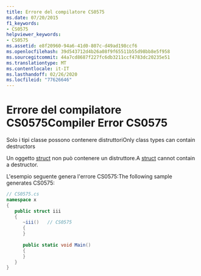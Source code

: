 ```yaml
---
title: Errore del compilatore CS0575
ms.date: 07/20/2015
f1_keywords:
- CS0575
helpviewer_keywords:
- CS0575
ms.assetid: e8f20960-94a6-41d0-807c-d49ad198ccf6
ms.openlocfilehash: 39d543712d4b26a08f9f65511b55d98bb8e5f958
ms.sourcegitcommit: 44a7cd8687f227fc6db3211ccf4783dc20235e51
ms.translationtype: MT
ms.contentlocale: it-IT
ms.lasthandoff: 02/26/2020
ms.locfileid: "77626646"
---
```

# <a name="compiler-error-cs0575"></a><span data-ttu-id="7e470-102">Errore del compilatore CS0575</span><span class="sxs-lookup"><span data-stu-id="7e470-102">Compiler Error CS0575</span></span>
<span data-ttu-id="7e470-103">Solo i tipi classe possono contenere distruttori</span><span class="sxs-lookup"><span data-stu-id="7e470-103">Only class types can contain destructors</span></span>  
  
 <span data-ttu-id="7e470-104">Un oggetto [struct](../language-reference/builtin-types/struct.md) non può contenere un distruttore.</span><span class="sxs-lookup"><span data-stu-id="7e470-104">A [struct](../language-reference/builtin-types/struct.md) cannot contain a destructor.</span></span>  
  
 <span data-ttu-id="7e470-105">L'esempio seguente genera l'errore CS0575:</span><span class="sxs-lookup"><span data-stu-id="7e470-105">The following sample generates CS0575:</span></span>  
  
```csharp  
// CS0575.cs  
namespace x  
{  
   public struct iii  
   {  
      ~iii()   // CS0575  
      {  
      }  
  
      public static void Main()  
      {  
      }  
   }  
}  
```
